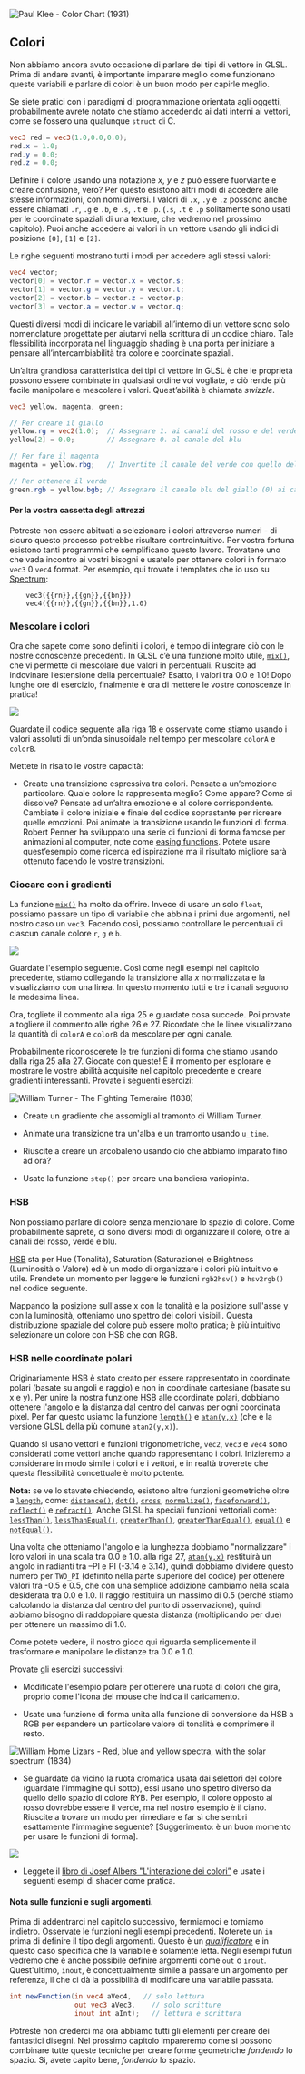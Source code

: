 ![Paul Klee - Color Chart (1931)](klee.jpg)

## Colori

Non abbiamo ancora avuto occasione di parlare dei tipi di vettore in GLSL. Prima di andare avanti, è importante imparare meglio come funzionano queste variabili e parlare di colori è un buon modo per capirle meglio.

Se siete pratici con i paradigmi di programmazione orientata agli oggetti, probabilmente avrete notato che stiamo accedendo ai dati interni ai vettori, come se fossero una qualunque ```struct``` di C.

```glsl
vec3 red = vec3(1.0,0.0,0.0);
red.x = 1.0;
red.y = 0.0;
red.z = 0.0;
```

Definire il colore usando una notazione *x*, *y* e *z* può essere fuorviante e creare confusione, vero? Per questo esistono altri modi  di accedere alle stesse informazioni, con nomi diversi. I valori di ```.x```, ```.y``` e ```.z``` possono anche essere chiamati ```.r```, ```.g``` e ```.b```, e ```.s```, ```.t``` e ```.p```.  (```.s```, ```.t``` e ```.p``` solitamente sono usati per  le coordinate spaziali di una texture, che vedremo nel prossimo capitolo). Puoi anche accedere ai valori in un vettore usando gli indici di posizione ```[0]```, ```[1]``` e ```[2]```.

Le righe seguenti mostrano tutti i modi per accedere agli stessi valori:

```glsl
vec4 vector;
vector[0] = vector.r = vector.x = vector.s;
vector[1] = vector.g = vector.y = vector.t;
vector[2] = vector.b = vector.z = vector.p;
vector[3] = vector.a = vector.w = vector.q;
```

Questi diversi modi di indicare le variabili all’interno di un vettore sono solo nomenclature progettate per aiutarvi nella scrittura di un codice chiaro. Tale flessibilità incorporata nel linguaggio shading è una porta per iniziare a pensare all’intercambiabilità tra colore e coordinate spaziali.

Un’altra grandiosa caratteristica dei tipi di vettore in GLSL è che le proprietà possono essere combinate in qualsiasi ordine voi vogliate, e ciò rende più facile manipolare e mescolare i valori. Quest’abilità è chiamata *swizzle*.


```glsl
vec3 yellow, magenta, green;

// Per creare il giallo
yellow.rg = vec2(1.0);  // Assegnare 1. ai canali del rosso e del verde
yellow[2] = 0.0;        // Assegnare 0. al canale del blu

// Per fare il magenta
magenta = yellow.rbg;   // Invertite il canale del verde con quello del blu

// Per ottenere il verde
green.rgb = yellow.bgb; // Assegnare il canale blu del giallo (0) ai canali rosso e blu
```

#### Per la vostra cassetta degli attrezzi

Potreste non essere abituati a selezionare i colori attraverso numeri - di sicuro questo processo potrebbe risultare controintuitivo. Per vostra fortuna esistono tanti programmi che semplificano questo lavoro. Trovatene uno che vada incontro ai vostri bisogni e usatelo per ottenere colori in formato ```vec3``` 0 ```vec4``` format. Per esempio, qui trovate i templates che io uso su [Spectrum](http://www.eigenlogik.com/spectrum/mac):

```
	vec3({{rn}},{{gn}},{{bn}})
	vec4({{rn}},{{gn}},{{bn}},1.0)
```

### Mescolare i colori

Ora che sapete come sono definiti i colori, è tempo di integrare ciò con le nostre conoscenze precedenti. In GLSL c’è una funzione molto utile, [```mix()```](../glossary/?search=mix),  che vi permette di mescolare due valori in percentuali. Riuscite ad indovinare l’estensione della percentuale? Esatto, i valori tra 0.0 e 1.0! Dopo lunghe ore di esercizio, finalmente è ora di mettere le vostre conoscenze in pratica!

![](mix-f.jpg)

Guardate il codice seguente alla riga 18 e osservate come stiamo usando i valori assoluti di un’onda sinusoidale nel tempo per mescolare ```colorA``` e ```colorB```.

<div class="codeAndCanvas" data="mix.frag"></div>

Mettete in risalto le vostre capacità:

* Create una transizione espressiva tra colori. Pensate a un’emozione particolare. Quale colore la rappresenta meglio? Come appare? Come si dissolve? Pensate ad un’altra emozione e al colore corrispondente. Cambiate il colore iniziale e finale del codice soprastante per ricreare quelle emozioni. Poi animate la transizione usando le funzioni di forma. Robert Penner ha sviluppato una serie di funzioni di forma famose per animazioni al computer, note come [easing functions](http://easings.net/). Potete usare quest’esempio come ricerca ed ispirazione ma il risultato migliore sarà ottenuto facendo le vostre transizioni.

### Giocare con i gradienti

La funzione [```mix()```](../glossary/?search=mix) ha molto da offrire. Invece di usare un solo ```float```, possiamo passare un tipo di variabile che abbina i primi due argomenti, nel nostro caso un ```vec3```. Facendo così, possiamo controllare le percentuali di ciascun canale colore ```r```, ```g``` e ```b```.

![](mix-vec.jpg)

Guardate l'esempio seguente. Così come negli esempi nel capitolo precedente, stiamo collegando la transizione alla *x* normalizzata e la visualizziamo con una linea. In questo momento tutti e tre i canali seguono la medesima linea.

Ora, togliete il commento alla riga 25 e guardate cosa succede. Poi provate a togliere il commento alle righe 26 e 27. Ricordate che le linee visualizzano la quantità di ```colorA``` e ```colorB``` da mescolare per ogni canale.

<div class="codeAndCanvas" data="gradient.frag"></div>

Probabilmente riconoscerete le tre funzioni di forma che stiamo usando dalla riga 25 alla 27. Giocate con queste! È il momento per esplorare e mostrare le vostre abilità acquisite nel capitolo precedente e creare gradienti interessanti. Provate i seguenti esercizi:

![William Turner - The Fighting Temeraire (1838)](turner.jpg)

* Create un gradiente che assomigli al tramonto di William Turner.

* Animate una transizione tra un'alba e un tramonto usando ```u_time```.

* Riuscite a creare un arcobaleno usando ciò che abbiamo imparato fino ad ora?

* Usate la funzione ```step()``` per creare una bandiera variopinta.

### HSB

Non possiamo parlare di colore senza menzionare lo spazio di colore. Come probabilmente saprete, ci sono diversi modi di organizzare il colore, oltre ai canali del rosso, verde e blu.

[HSB](https://it.wikipedia.org/wiki/Hue_Saturation_Brightness) sta per Hue (Tonalità), Saturation (Saturazione) e Brightness (Luminosità o Valore) ed è un modo di organizzare i colori più intuitivo e utile. Prendete un momento per leggere le funzioni ```rgb2hsv()``` e ```hsv2rgb()``` nel codice seguente.

Mappando la posizione sull'asse x con la tonalità e la posizione sull'asse y con la luminosità, otteniamo uno spettro dei colori visibili. Questa distribuzione spaziale del colore può essere molto pratica; è più intuitivo selezionare un colore con HSB che con RGB.

<div class="codeAndCanvas" data="hsb.frag"></div>

### HSB nelle coordinate polari

Originariamente HSB è stato creato per essere rappresentato in coordinate polari (basate su angoli e raggio) e non in coordinate cartesiane (basate su x e y). Per unire la nostra funzione HSB alle coordinate polari, dobbiamo ottenere l'angolo e la distanza dal centro del canvas per ogni coordinata pixel. Per far questo usiamo la funzione [```length()```](../glossary/?search=length) e [```atan(y,x)```](../glossary/?search=atan) (che è la versione GLSL della più comune ```atan2(y,x)```).

Quando si usano vettori e funzioni trigonometriche, ```vec2```, ```vec3``` e ```vec4``` sono considerati come vettori anche quando rappresentano i colori. Inizieremo a considerare in modo simile i colori e i vettori, e in realtà troverete che questa flessibilità concettuale è molto potente.

**Nota:** se ve lo stavate chiedendo, esistono altre funzioni geometriche oltre a [```length```](../glossary/?search=length), come: [```distance()```](../glossary/?search=distance), [```dot()```](../glossary/?search=dot), [```cross```](../glossary/?search=cross), [```normalize()```](../glossary/?search=normalize), [```faceforward()```](../glossary/?search=faceforward), [```reflect()```](../glossary/?search=reflect) e [```refract()```](../glossary/?search=refract). Anche GLSL ha speciali funzioni vettoriali come: [```lessThan()```](../glossary/?search=lessThan), [```lessThanEqual()```](../glossary/?search=lessThanEqual), [```greaterThan()```](../glossary/?search=greaterThan), [```greaterThanEqual()```](../glossary/?search=greaterThanEqual), [```equal()```](../glossary/?search=equal) e [```notEqual()```](../glossary/?search=notEqual).

Una volta che otteniamo l'angolo e la lunghezza dobbiamo "normalizzare" i loro valori in una scala tra 0.0 e 1.0. alla riga 27, [```atan(y,x)```](../glossary/?search=atan) restituirà un angolo in radianti tra –PI e PI (-3.14 e 3.14), quindi dobbiamo dividere questo numero per ```TWO_PI``` (definito nella parte superiore del codice) per ottenere valori tra -0.5 e 0.5, che con una semplice addizione cambiamo nella scala desiderata tra 0.0 e 1.0. Il raggio restituirà un massimo di 0.5 (perché stiamo calcolando la distanza dal centro del punto di osservazione), quindi abbiamo bisogno di raddoppiare questa distanza (moltiplicando per due) per ottenere un massimo di 1.0.

Come potete vedere, il nostro gioco qui riguarda semplicemente il trasformare e manipolare le distanze tra 0.0 e 1.0.

<div class="codeAndCanvas" data="hsb-colorwheel.frag"></div>

Provate gli esercizi successivi:

* Modificate l'esempio polare per ottenere una ruota di colori che gira, proprio come l'icona del mouse che indica il caricamento.

* Usate una funzione di forma unita alla funzione di conversione da HSB a RGB per espandere un particolare valore di tonalità e comprimere il resto.

![William Home Lizars - Red, blue and yellow spectra, with the solar spectrum (1834)](spectrums.jpg)

* Se guardate da vicino la ruota cromatica usata dai selettori del colore (guardate l'immagine qui sotto), essi usano uno spettro diverso da quello dello spazio di colore RYB. Per esempio, il colore opposto al rosso dovrebbe essere il verde, ma nel nostro esempio è il ciano. Riuscite a trovare un modo per rimediare e far sì che sembri esattamente l'immagine seguente? [Suggerimento: è un buon momento per usare le funzioni di forma].

![](colorwheel.png)

* Leggete il [libro di Josef Albers "L'interazione dei colori”](http://www.goodreads.com/book/show/111113.Interaction_of_Color) e usate i seguenti esempi di shader come pratica.

<div class="glslGallery" data="160505191155,160505193939,160505200330,160509131554,160509131509,160509131420,160509131240" data-properties="clickRun:editor,openFrameIcon:false,showAuthor:false"></div>

#### Nota sulle funzioni e sugli argomenti.

Prima di addentrarci nel capitolo successivo, fermiamoci e torniamo indietro. Osservate le funzioni negli esempi precedenti. Noterete un ```in``` prima di definire il tipo degli argomenti. Questo è un [*qualificatore*](http://www.shaderific.com/glsl-qualifiers/#inputqualifier) e in questo caso specifica che la variabile è solamente letta. Negli esempi futuri vedremo che è anche possibile definire argomenti come ```out``` o ```inout```. Quest'ultimo, ```inout```, è concettualmente simile a passare un argomento per referenza, il che ci dà la possibilità di modificare una variabile passata.

```glsl
int newFunction(in vec4 aVec4,   // solo lettura
                out vec3 aVec3,    // solo scritture
                inout int aInt);   // lettura e scrittura
```

Potreste non crederci ma ora abbiamo tutti gli elementi per creare dei fantastici disegni. Nel prossimo capitolo impareremo come si possono combinare tutte queste tecniche per creare forme geometriche *fondendo* lo spazio. Sì, avete capito bene, *fondendo* lo spazio.

